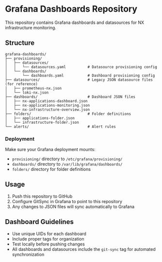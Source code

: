 # Grafana Dashboards Repository

This repository contains Grafana dashboards and datasources for NX infrastructure monitoring.

## Structure

```
grafana-dashboards/
├── provisioning/
│   ├── datasources/
│   │   └── datasources.yaml          # Datasource provisioning config
│   └── dashboards/
│       └── dashboards.yaml           # Dashboard provisioning config
├── datasources/                      # Legacy JSON datasource files (for reference)
│   ├── prometheus-nx.json
│   └── loki-nx.json
├── dashboards/                       # Dashboard JSON files
│   ├── nx-applications-dashboard.json
│   ├── nx-applications-monitoring.json
│   └── nx-infrastructure-overview.json
├── folders/                          # Folder definitions
│   ├── applications-folder.json
│   └── infrastructure-folder.json
└── alerts/                           # Alert rules
```

### Deployment

Make sure your Grafana deployment mounts:

- `provisioning/` directory to `/etc/grafana/provisioning/`
- `dashboards/` directory to `/var/lib/grafana/dashboards/`
- `folders/` directory for folder definitions

## Usage

1. Push this repository to GitHub
2. Configure GitSync in Grafana to point to this repository
3. Any changes to JSON files will sync automatically to Grafana

## Dashboard Guidelines

- Use unique UIDs for each dashboard
- Include proper tags for organization
- Test locally before pushing changes
- All dashboards and datasources include the `git-sync` tag for automated synchronization
